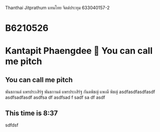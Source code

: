 Thanthai Jitprathum
แทนไทย จิตต์ประทุม
633040157-2

# B6210526
# Kantapit Phaengdee 🎉 You can call me pitch
## You can call me pitch
พันธกานต์ แพรประเสิร์ฐ
พันธกานต์ แพรประเสิร์ฐ
กันตพิชญ์ แพงดี
พิชญ์
asdfasdfasdfasdf
asdfsadfasdf
asdfsa
df
asdfsad
f
sadf
sa
df
asdf
## This time is 8:37
sdfdsf